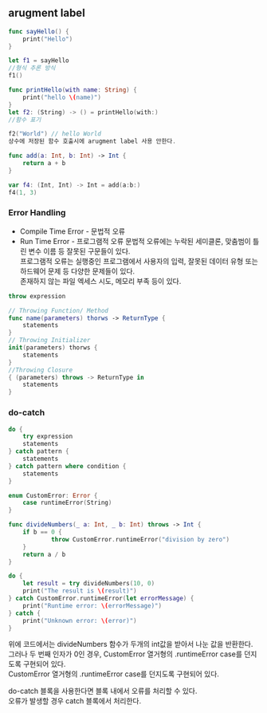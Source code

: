 ## arugment label
```swift
func sayHello() {
    print("Hello")
}

let f1 = sayHello
//형식 추론 방식
f1()

func printHello(with name: String) {
    print("hello \(name)")
}
let f2: (String) -> () = printHello(with:)
//함수 표기

f2("World") // hello World
상수에 저장된 함수 호출시에 arugment label 사용 안한다.

func add(a: Int, b: Int) -> Int {
    return a + b
}

var f4: (Int, Int) -> Int = add(a:b:)
f4(1, 3)
```
### Error Handling
- Compile Time Error - 문법적 오류
- Run Time Error - 프로그램적 오류
문법적 오류에는 누락된 세미클론, 맞춤범이 틀린 변수 이름 등 잘못된 구문들이 있다.<br>
프로그램적 오류는 실행중인 프로그램에서 사용자의 입력, 잘못된 데이터 유형 또는 하드웨어 문제 등 다양한 문제들이 있다.<br>
존재하지 않는 파일 엑세스 시도, 메모리 부족 등이 있다.<br>

```swift
throw expression

// Throwing Function/ Method
func name(parameters) thorws -> ReturnType {
    statements
}
// Throwing Initializer
init(parameters) thorws {
    statements
}
//Throwing Closure
{ (parameters) throws -> ReturnType in
    statements
}
```
### do-catch
```swift
do {
    try expression
    statements
} catch pattern {
    statements
} catch pattern where condition {
    statements
}
```

```swift
enum CustomError: Error {
    case runtimeError(String)
}

func divideNumbers(_ a: Int, _ b: Int) throws -> Int {
    if b == 0 {
            throw CustomError.runtimeError("division by zero")
    }
    return a / b
}

do {
    let result = try divideNumbers(10, 0)
    print("The result is \(result)")
} catch CustomError.runtimeError(let errorMessage) {
    print("Runtime error: \(errorMessage)")
} catch {
    print("Unknown error: \(error)")
}
```
위에 코드에서는 divideNumbers 함수가 두개의 int값을 받아서 나눈 값을 반환한다. 그러나 두 번째 인자가 0인 경우,
CustomError 열거형의 .runtimeError case를 던지도록 구현되어 있다.<br>
CustomError 열거형의 .runtimeError case를 던지도록 구현되어 있다.<br>

do-catch 블록을 사용한다면 블록 내에서 오류를 처리할 수 있다.<br>
오류가 발생할 경우 catch 블록에서 처리한다.
